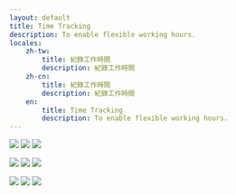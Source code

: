 ```yaml
---
layout: default
title: Time Tracking
description: To enable flexible working hours.
locales:
    zh-tw:
        title: 紀錄工作時間
        description: 紀錄工作時間
    zh-cn:
        title: 紀錄工作時間
        description: 紀錄工作時間
    en:
        title: Time Tracking
        description: To enable flexible working hours.
---
```


<a name="zh-tw"></a>

<img src="https://lh3.googleusercontent.com/nry3hFSoPPRu7xvh07TF3spLPr9u0Gcc91AVV8v-_Sye4nJrkbzZ-p2larbbhPYrR6hItkXQNkAYKV2kSF2ZeeH45Qz9u1FEO4jnicg9tnU49kcczIiYsHUJzXlAsZADv48A7NAbYQ=w600-h315-p-k" />

<img src="https://lh3.googleusercontent.com/BusSxQC-v7oDVsaMpcnwQ6_UzNRYpksdX9o3TpyhYA8on9SlLwfUEDk5kQPWeAuw7DI1fnS2nOnfmi9Sck6DAYkkz-Wykazl7WCGxze-G7OkyLZp_6IGZr2Rf2dOrTmkCLLGNDgIIQ=w461-h315-p-k" />

<img src="https://lh3.googleusercontent.com/YkBG9YRJgsZjA3RCsFn0AeD7xopJYwZSdCTzFyT8pn9kQMZZGF2N1h6hT7f7PDneCKIj5CYZ5dJYlpKImIi3nkXgcdda-bvrBy7B-X2eTsCpObRPIK-bW4_zHcp_PIM7gEDzL8drpA=w457-h315-p-k" />

<a name="zh-cn"></a>

<img src="https://lh3.googleusercontent.com/nry3hFSoPPRu7xvh07TF3spLPr9u0Gcc91AVV8v-_Sye4nJrkbzZ-p2larbbhPYrR6hItkXQNkAYKV2kSF2ZeeH45Qz9u1FEO4jnicg9tnU49kcczIiYsHUJzXlAsZADv48A7NAbYQ=w600-h315-p-k" />

<img src="https://lh3.googleusercontent.com/BusSxQC-v7oDVsaMpcnwQ6_UzNRYpksdX9o3TpyhYA8on9SlLwfUEDk5kQPWeAuw7DI1fnS2nOnfmi9Sck6DAYkkz-Wykazl7WCGxze-G7OkyLZp_6IGZr2Rf2dOrTmkCLLGNDgIIQ=w461-h315-p-k" />

<img src="https://lh3.googleusercontent.com/YkBG9YRJgsZjA3RCsFn0AeD7xopJYwZSdCTzFyT8pn9kQMZZGF2N1h6hT7f7PDneCKIj5CYZ5dJYlpKImIi3nkXgcdda-bvrBy7B-X2eTsCpObRPIK-bW4_zHcp_PIM7gEDzL8drpA=w457-h315-p-k" />

<a name="en"></a>

<img src="https://lh3.googleusercontent.com/nry3hFSoPPRu7xvh07TF3spLPr9u0Gcc91AVV8v-_Sye4nJrkbzZ-p2larbbhPYrR6hItkXQNkAYKV2kSF2ZeeH45Qz9u1FEO4jnicg9tnU49kcczIiYsHUJzXlAsZADv48A7NAbYQ=w600-h315-p-k" />

<img src="https://lh3.googleusercontent.com/BusSxQC-v7oDVsaMpcnwQ6_UzNRYpksdX9o3TpyhYA8on9SlLwfUEDk5kQPWeAuw7DI1fnS2nOnfmi9Sck6DAYkkz-Wykazl7WCGxze-G7OkyLZp_6IGZr2Rf2dOrTmkCLLGNDgIIQ=w461-h315-p-k" />

<img src="https://lh3.googleusercontent.com/YkBG9YRJgsZjA3RCsFn0AeD7xopJYwZSdCTzFyT8pn9kQMZZGF2N1h6hT7f7PDneCKIj5CYZ5dJYlpKImIi3nkXgcdda-bvrBy7B-X2eTsCpObRPIK-bW4_zHcp_PIM7gEDzL8drpA=w457-h315-p-k" />